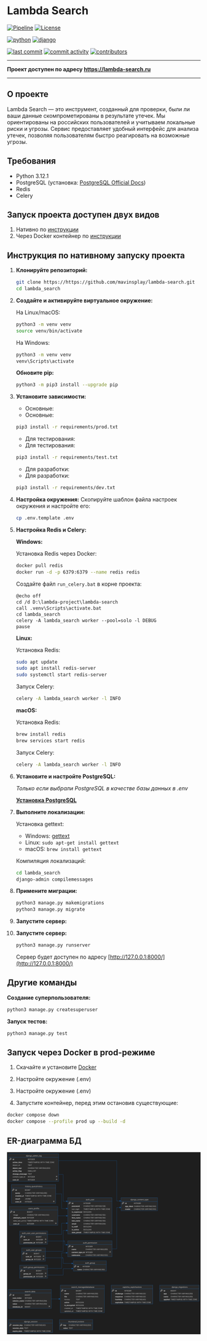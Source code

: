 # Lambda Search

[![Pipeline](https://github.com/mavinsplay/lambda-search/actions/workflows/ci-cd-pipeline.yml/badge.svg)](https://github.com/mavinsplay/lambda-search/actions/workflows/ci-cd-pipeline.yml?query=branch%3Amain)
[![License](https://img.shields.io/github/license/mavinsplay/lambda-search)](./LICENSE)

[![python](https://img.shields.io/badge/python-3.10%20%7C%203.11%20%7C%203.12-blue)](https://www.python.org/)
[![django](https://img.shields.io/badge/django-4.2-blue)](https://www.djangoproject.com/)

[![last commit](https://img.shields.io/github/last-commit/mavinsplay/lambda-search)](https://github.com/mavinsplay/lambda-search/commits/main/)
[![commit activity](https://img.shields.io/github/commit-activity/m/mavinsplay/lambda-search)](https://github.com/mavinsplay/lambda-search/pulse)
[![contributors](https://img.shields.io/github/contributors/mavinsplay/lambda-search)](https://github.com/mavinsplay/lambda-search/graphs/contributors)
***

**Проект доступен по адресу <https://lambda-search.ru>**

***

## О проекте

Lambda Search — это инструмент, созданный для проверки, были ли ваши данные скомпрометированы в результате утечек. Мы ориентированы на российских пользователей и учитываем локальные риски и угрозы. Сервис предоставляет удобный интерфейс для анализа утечек, позволяя пользователям быстро реагировать на возможные угрозы.

## Требования

- Python 3.12.1
- PostgreSQL (установка: [PostgreSQL Official Docs](https://www.postgresql.org/download/))
- Redis
- Celery

## Запуск проекта доступен двух видов

1. Нативно по [инструкции](#инструкция-по-нативному-запуску-проекта)
2. Через Docker контейнер по [инструкции](#запуск-через-docker-в-prod-режиме)

## Инструкция по нативному запуску проекта

1. **Клонируйте репозиторий:**

    ```bash
    git clone https://https://github.com/mavinsplay/lambda-search.git
    cd lambda_search
    ```

2. **Создайте и активируйте виртуальное окружение:**

    На Linux/macOS:

    ```bash
    python3 -m venv venv
    source venv/bin/activate
    ```

    На Windows:

    ```bash
    python3 -m venv venv
    venv\Scripts\activate
    ```

    **Обновите pip:**

    ```bash
    python3 -m pip3 install --upgrade pip
    ```

3. **Установите зависимости:**

   - Основные:
   - Основные:

    ```bash
    pip3 install -r requirements/prod.txt
    ```

   - Для тестирования:
   - Для тестирования:

    ```bash
    pip3 install -r requirements/test.txt
    ```

   - Для разработки:
   - Для разработки:

    ```bash
    pip3 install -r requirements/dev.txt
    ```

4. **Настройка окружения:**
    Скопируйте шаблон файла настроек окружения и настройте его:

    ```bash
    cp .env.template .env
    ```

5. **Настройка Redis и Celery:**

    **Windows:**

    Установка Redis через Docker:

    ```bash
    docker pull redis
    docker run -d -p 6379:6379 --name redis redis
    ```

    Создайте файл `run_celery.bat` в корне проекта:

    ```batch
    @echo off
    cd /d D:\lambda-project\lambda-search
    call .venv\Scripts\activate.bat
    cd lambda_search
    celery -A lambda_search worker --pool=solo -l DEBUG
    pause
    ```

    **Linux:**

    Установка Redis:

    ```bash
    sudo apt update
    sudo apt install redis-server
    sudo systemctl start redis-server
    ```

    Запуск Celery:

    ```bash
    celery -A lambda_search worker -l INFO
    ```

    **macOS:**

    Установка Redis:

    ```bash
    brew install redis
    brew services start redis
    ```

    Запуск Celery:

    ```bash
    celery -A lambda_search worker -l INFO
    ```

6. **Установите и настройте PostgreSQL:**

   *Только если выбрали PostgreSQL в качестве базы данных в .env*

   [**Установка PostgreSQL**](https://www.postgresql.org/download/)

7. **Выполните локализации:**

    Установка gettext:

    - Windows: [gettext](https://mlocati.github.io/articles/gettext-iconv-windows.html)
    - Linux: `sudo apt-get install gettext`
    - macOS: `brew install gettext`

    Компиляция локализаций:

    ```bash
    cd lambda_search
    django-admin compilemessages
    ```

8. **Примените миграции:**

    ```bash
    python3 manage.py makemigrations
    python3 manage.py migrate
    ```

9. **Запустите сервер:**
9. **Запустите сервер:**

    ```bash
    python3 manage.py runserver
    ```

    Сервер будет доступен по адресу [http://127.0.0.1:8000/](http://127.0.0.1:8000/)

## Другие команды

**Создание суперпользователя:**

```bash
python3 manage.py createsuperuser
```

**Запуск тестов:**

```bash
python3 manage.py test
```

## Запуск через Docker в prod-режиме

   1. Скачайте и установите [Docker](https://www.docker.com/)

   2. Настройте окружение (.env)
   2. Настройте окружение (.env)

   3. Запустите контейнер, перед этим остановив существующие:

   ```bash
   docker compose down
   docker compose --profile prod up --build -d
   ```

## ER-диаграмма БД

![ER диаграмма базы данных](ER.jpg)
